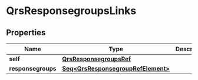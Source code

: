 

# QrsResponsegroupsLinks


## Properties

Name | Type | Description | Notes
------------ | ------------- | ------------- | -------------
**self** | [**QrsResponsegroupsRef**](QrsResponsegroupsRef.md) |  |  [optional]
**responsegroups** | [**Seq&lt;QrsResponsegroupRefElement&gt;**](QrsResponsegroupRefElement.md) |  |  [optional]



